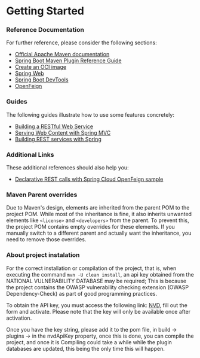# Getting Started

### Reference Documentation
For further reference, please consider the following sections:

* [Official Apache Maven documentation](https://maven.apache.org/guides/index.html)
* [Spring Boot Maven Plugin Reference Guide](https://docs.spring.io/spring-boot/docs/3.2.7/maven-plugin/reference/html/)
* [Create an OCI image](https://docs.spring.io/spring-boot/docs/3.2.7/maven-plugin/reference/html/#build-image)
* [Spring Web](https://docs.spring.io/spring-boot/docs/3.2.7/reference/htmlsingle/index.html#web)
* [Spring Boot DevTools](https://docs.spring.io/spring-boot/docs/3.2.7/reference/htmlsingle/index.html#using.devtools)
* [OpenFeign](https://docs.spring.io/spring-cloud-openfeign/docs/current/reference/html/)

### Guides
The following guides illustrate how to use some features concretely:

* [Building a RESTful Web Service](https://spring.io/guides/gs/rest-service/)
* [Serving Web Content with Spring MVC](https://spring.io/guides/gs/serving-web-content/)
* [Building REST services with Spring](https://spring.io/guides/tutorials/rest/)

### Additional Links
These additional references should also help you:

* [Declarative REST calls with Spring Cloud OpenFeign sample](https://github.com/spring-cloud-samples/feign-eureka)

### Maven Parent overrides

Due to Maven's design, elements are inherited from the parent POM to the project POM.
While most of the inheritance is fine, it also inherits unwanted elements like `<license>` and `<developers>` from the parent.
To prevent this, the project POM contains empty overrides for these elements.
If you manually switch to a different parent and actually want the inheritance, you need to remove those overrides.


### About project instalation
For the correct installation or compilation of the project, that is, when executing the command ```mvn -U clean install```, an api key obtained from the NATIONAL VULNERABILITY DATABASE may be required; This is because the project contains the OWASP vulnerability checking extension (OWASP Dependency-Check) as part of good programming practices.

To obtain the API key, you must access the following link: [NVD](https://nvd.nist.gov/developers/request-an-api-key), fill out the form and activate. Please note that the key will only be available once after activation.

Once you have the key string, please add it to the pom file, in build -> plugins -><!-- OWASP security inspection --> in the nvdApiKey property, once this is done, you can compile the project, and once it is Compiling could take a while while the plugin databases are updated, this being the only time this will happen.
